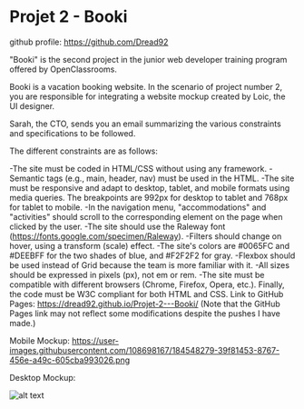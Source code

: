 # Projet 2 - Booki

github profile: https://github.com/Dread92


"Booki" is the second project in the junior web developer training program offered by OpenClassrooms.

Booki is a vacation booking website. In the scenario of project number 2, you are responsible for integrating a website mockup created by Loic, the UI designer.

Sarah, the CTO, sends you an email summarizing the various constraints and specifications to be followed.

The different constraints are as follows:

-The site must be coded in HTML/CSS without using any framework.
-Semantic tags (e.g., main, header, nav) must be used in the HTML.
-The site must be responsive and adapt to desktop, tablet, and mobile formats using media queries. The breakpoints are 992px for desktop to tablet and 768px for tablet to mobile.
-In the navigation menu, "accommodations" and "activities" should scroll to the corresponding element on the page when clicked by the user.
-The site should use the Raleway font (https://fonts.google.com/specimen/Raleway).
-Filters should change on hover, using a transform (scale) effect.
-The site's colors are #0065FC and #DEEBFF for the two shades of blue, and #F2F2F2 for gray.
-Flexbox should be used instead of Grid because the team is more familiar with it.
-All sizes should be expressed in pixels (px), not em or rem.
-The site must be compatible with different browsers (Chrome, Firefox, Opera, etc.).
Finally, the code must be W3C compliant for both HTML and CSS.
Link to GitHub Pages: https://dread92.github.io/Projet-2---Booki/ (Note that the GitHub Pages link may not reflect some modifications despite the pushes I have made.)

Mobile Mockup: https://user-images.githubusercontent.com/108698167/184548279-39f81453-8767-456e-a49c-605cba993026.png
  
Desktop Mockup:

![alt text](https://user-images.githubusercontent.com/108698167/184548351-a91a1951-6c31-449e-8d4d-3256d58cc9e4.png)

